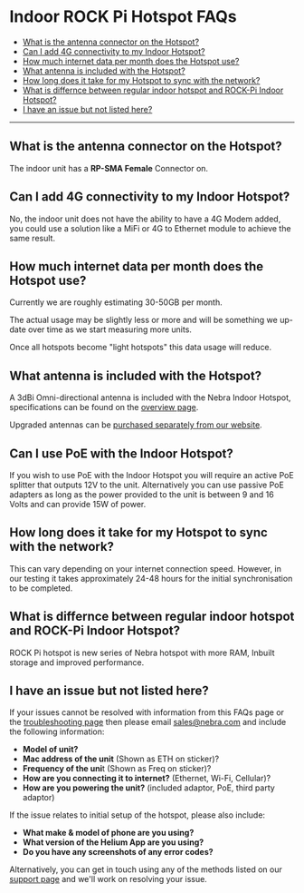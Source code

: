 # Indoor ROCK Pi Hotspot FAQs

*  [What is the antenna connector on the Hotspot?](#what-is-the-antenna-connector-on-the-hotspot)
* [Can I add 4G connectivity to my Indoor Hotspot?](#can-i-add-4g-connectivity-to-my-indoor-hotspot)
* [How much internet data per month does the Hotspot use?](#how-much-internet-data-per-month-does-the-hotspot-use)
* [What antenna is included with the Hotspot?](#what-antenna-is-included-with-the-hotspot)
* [How long does it take for my Hotspot to sync with the network?](#how-long-does-it-take-for-my-hotspot-to-sync-with-the-network)
* [What is differnce between regular indoor hotspot and ROCK-Pi Indoor Hotspot?](#what-is-differnce-between-regular-indoor-hotspot-and-rock-pi-indoor-hotspot)
* [I have an issue but not listed here?](#i-have-an-issue-but-not-listed-here)


<hr>


## What is the antenna connector on the Hotspot?

The indoor unit has a **RP-SMA Female** Connector on. 


## Can I add 4G connectivity to my Indoor Hotspot?

No, the indoor unit does not have the ability to have a 4G Modem added, you could use a solution like a MiFi or 4G to Ethernet module to achieve the same result.

## How much internet data per month does the Hotspot use?

Currently we are roughly estimating 30-50GB per month.
  
The actual usage may be slightly less or more and will be something we up-date over time as we start measuring more units.
  
Once all hotspots become "light hotspots" this data usage will reduce.


## What antenna is included with the Hotspot?


A 3dBi Omni-directional antenna is included with the Nebra Indoor Hotspot, specifications can be found on the [overview page](../indoor-rockpi-hotspot/overview.md).

Upgraded antennas can be [purchased separately from our website](https://www.nebra.com/collections/antennas).


## Can I use PoE with the Indoor Hotspot?

If you wish to use PoE with the Indoor Hotspot you will require an active PoE splitter that outputs 12V to the unit. Alternatively you can use passive PoE adapters as long as the power provided to the unit is between 9 and 16 Volts and can provide 15W of power.


## How long does it take for my Hotspot to sync with the network?


This can vary depending on your internet connection speed. However, in our testing it takes approximately 24-48 hours for the initial synchronisation to be completed.


## What is differnce between regular indoor hotspot and ROCK-Pi Indoor Hotspot? 

ROCK Pi hotspot is new series of Nebra hotspot with more RAM, Inbuilt storage and  improved performance. 

## I have an issue but not listed here?


If your issues cannot be resolved with information from this FAQs page or the [troubleshooting page](../handy-guides/troubleshooting.md) then please email [sales@nebra.com](mailto:sales@nebra.com) and include the following information:

* **Model of unit?**
* **Mac address of the unit** (Shown as ETH on sticker)?
* **Frequency of the uni**t (Shown as Freq on sticker)?
* **How are you connecting it to internet?** (Ethernet, Wi-Fi, Cellular)?
* **How are you powering the unit?** (included adaptor, PoE, third party adaptor)
  
If the issue relates to initial setup of the hotspot, please also include:
  
* **What make & model of phone are you using?**
* **What version of the Helium App are you using?**
* **Do you have any screenshots of any error codes?**

Alternatively, you can get in touch using any of the methods listed on our [support page](../support.md) and we'll work on resolving your issue.
  

